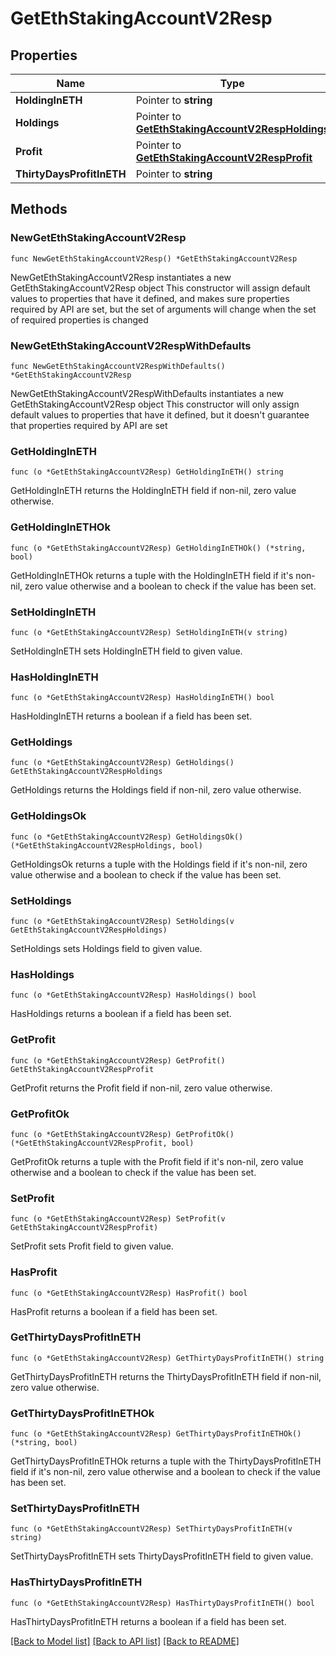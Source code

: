 # GetEthStakingAccountV2Resp

## Properties

Name | Type | Description | Notes
------------ | ------------- | ------------- | -------------
**HoldingInETH** | Pointer to **string** |  | [optional] 
**Holdings** | Pointer to [**GetEthStakingAccountV2RespHoldings**](GetEthStakingAccountV2RespHoldings.md) |  | [optional] 
**Profit** | Pointer to [**GetEthStakingAccountV2RespProfit**](GetEthStakingAccountV2RespProfit.md) |  | [optional] 
**ThirtyDaysProfitInETH** | Pointer to **string** |  | [optional] 

## Methods

### NewGetEthStakingAccountV2Resp

`func NewGetEthStakingAccountV2Resp() *GetEthStakingAccountV2Resp`

NewGetEthStakingAccountV2Resp instantiates a new GetEthStakingAccountV2Resp object
This constructor will assign default values to properties that have it defined,
and makes sure properties required by API are set, but the set of arguments
will change when the set of required properties is changed

### NewGetEthStakingAccountV2RespWithDefaults

`func NewGetEthStakingAccountV2RespWithDefaults() *GetEthStakingAccountV2Resp`

NewGetEthStakingAccountV2RespWithDefaults instantiates a new GetEthStakingAccountV2Resp object
This constructor will only assign default values to properties that have it defined,
but it doesn't guarantee that properties required by API are set

### GetHoldingInETH

`func (o *GetEthStakingAccountV2Resp) GetHoldingInETH() string`

GetHoldingInETH returns the HoldingInETH field if non-nil, zero value otherwise.

### GetHoldingInETHOk

`func (o *GetEthStakingAccountV2Resp) GetHoldingInETHOk() (*string, bool)`

GetHoldingInETHOk returns a tuple with the HoldingInETH field if it's non-nil, zero value otherwise
and a boolean to check if the value has been set.

### SetHoldingInETH

`func (o *GetEthStakingAccountV2Resp) SetHoldingInETH(v string)`

SetHoldingInETH sets HoldingInETH field to given value.

### HasHoldingInETH

`func (o *GetEthStakingAccountV2Resp) HasHoldingInETH() bool`

HasHoldingInETH returns a boolean if a field has been set.

### GetHoldings

`func (o *GetEthStakingAccountV2Resp) GetHoldings() GetEthStakingAccountV2RespHoldings`

GetHoldings returns the Holdings field if non-nil, zero value otherwise.

### GetHoldingsOk

`func (o *GetEthStakingAccountV2Resp) GetHoldingsOk() (*GetEthStakingAccountV2RespHoldings, bool)`

GetHoldingsOk returns a tuple with the Holdings field if it's non-nil, zero value otherwise
and a boolean to check if the value has been set.

### SetHoldings

`func (o *GetEthStakingAccountV2Resp) SetHoldings(v GetEthStakingAccountV2RespHoldings)`

SetHoldings sets Holdings field to given value.

### HasHoldings

`func (o *GetEthStakingAccountV2Resp) HasHoldings() bool`

HasHoldings returns a boolean if a field has been set.

### GetProfit

`func (o *GetEthStakingAccountV2Resp) GetProfit() GetEthStakingAccountV2RespProfit`

GetProfit returns the Profit field if non-nil, zero value otherwise.

### GetProfitOk

`func (o *GetEthStakingAccountV2Resp) GetProfitOk() (*GetEthStakingAccountV2RespProfit, bool)`

GetProfitOk returns a tuple with the Profit field if it's non-nil, zero value otherwise
and a boolean to check if the value has been set.

### SetProfit

`func (o *GetEthStakingAccountV2Resp) SetProfit(v GetEthStakingAccountV2RespProfit)`

SetProfit sets Profit field to given value.

### HasProfit

`func (o *GetEthStakingAccountV2Resp) HasProfit() bool`

HasProfit returns a boolean if a field has been set.

### GetThirtyDaysProfitInETH

`func (o *GetEthStakingAccountV2Resp) GetThirtyDaysProfitInETH() string`

GetThirtyDaysProfitInETH returns the ThirtyDaysProfitInETH field if non-nil, zero value otherwise.

### GetThirtyDaysProfitInETHOk

`func (o *GetEthStakingAccountV2Resp) GetThirtyDaysProfitInETHOk() (*string, bool)`

GetThirtyDaysProfitInETHOk returns a tuple with the ThirtyDaysProfitInETH field if it's non-nil, zero value otherwise
and a boolean to check if the value has been set.

### SetThirtyDaysProfitInETH

`func (o *GetEthStakingAccountV2Resp) SetThirtyDaysProfitInETH(v string)`

SetThirtyDaysProfitInETH sets ThirtyDaysProfitInETH field to given value.

### HasThirtyDaysProfitInETH

`func (o *GetEthStakingAccountV2Resp) HasThirtyDaysProfitInETH() bool`

HasThirtyDaysProfitInETH returns a boolean if a field has been set.


[[Back to Model list]](../README.md#documentation-for-models) [[Back to API list]](../README.md#documentation-for-api-endpoints) [[Back to README]](../README.md)



